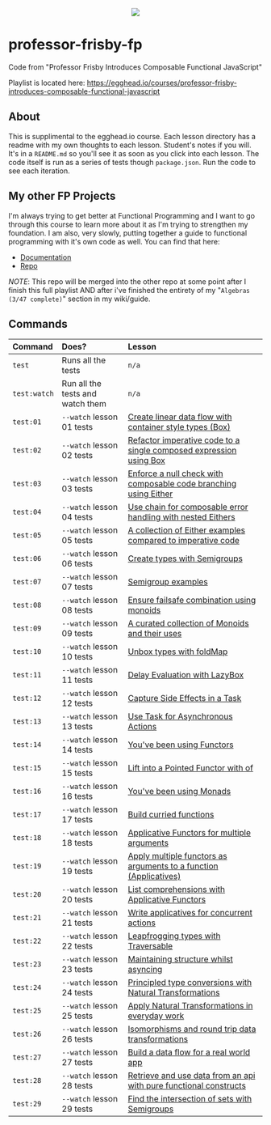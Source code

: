 <p align="center">
  <img src="https://raw.githubusercontent.com/mrpotatoes/professor-frisby-fp/master/assets/fp-professor-frisby.jpg" />
</p>

# professor-frisby-fp
Code from "Professor Frisby Introduces Composable Functional JavaScript"

Playlist is located here: https://egghead.io/courses/professor-frisby-introduces-composable-functional-javascript

## About
This is supplimental to the egghead.io course. Each lesson directory has a readme with my own thoughts to each lesson. Student's notes if you will. It's in a `README.md` so you'll see it as soon as you click into each lesson. The code itself is run as a series of tests though `package.json`. Run the code to see each iteration.

## My other FP Projects
I'm always trying to get better at Functional Programming and I want to go through this course to learn more about it as I'm trying to strengthen my foundation. I am also, very slowly, putting together a guide to functional programming with it's own code as well. You can find that here: 

* [Documentation](https://mrpotatoes.github.io/functional-programming-in-js-reference)
* [Repo](https://github.com/mrpotatoes/functional-programming-in-js-reference)

_*NOTE*_: This repo will be merged into the other repo at some point after I finish this full playlist AND after i've finished the entirety of my "`Algebras (3/47 complete)`" section in my wiki/guide.

## Commands
| Command | Does? | Lesson | 
|:------|:------------|:---|
| `test` | Runs all the tests | `n/a` |
| `test:watch` | Run all the tests and watch them | `n/a` |
| `test:01` | `--watch` lesson 01 tests | [Create linear data flow with container style types (Box)](https://github.com/mrpotatoes/professor-frisby-fp/tree/master/lessons/lesson01) | 
| `test:02` | `--watch` lesson 02 tests | [Refactor imperative code to a single composed expression using Box](https://github.com/mrpotatoes/professor-frisby-fp/tree/master/lessons/lesson02) |
| `test:03` | `--watch` lesson 03 tests | [Enforce a null check with composable code branching using Either](https://github.com/mrpotatoes/professor-frisby-fp/tree/master/lessons/lesson03) |
| `test:04` | `--watch` lesson 04 tests | [Use chain for composable error handling with nested Eithers](https://github.com/mrpotatoes/professor-frisby-fp/tree/master/lessons/lesson04) |
| `test:05` | `--watch` lesson 05 tests | [A collection of Either examples compared to imperative code](https://github.com/mrpotatoes/professor-frisby-fp/tree/master/lessons/lesson05) |
| `test:06` | `--watch` lesson 06 tests | [Create types with Semigroups](https://github.com/mrpotatoes/professor-frisby-fp/tree/master/lessons/lesson60) |
| `test:07` | `--watch` lesson 07 tests | [Semigroup examples](https://github.com/mrpotatoes/professor-frisby-fp/tree/master/lessons/lesson07) |
| `test:08` | `--watch` lesson 08 tests | [Ensure failsafe combination using monoids](https://github.com/mrpotatoes/professor-frisby-fp/tree/master/lessons/lesson08) |
| `test:09` | `--watch` lesson 09 tests | [A curated collection of Monoids and their uses](https://github.com/mrpotatoes/professor-frisby-fp/tree/master/lessons/lesson09) | 
| `test:10` | `--watch` lesson 10 tests | [Unbox types with foldMap](https://github.com/mrpotatoes/professor-frisby-fp/tree/master/lessons/lesson10) | 
| `test:11` | `--watch` lesson 11 tests | [Delay Evaluation with LazyBox](https://github.com/mrpotatoes/professor-frisby-fp/tree/master/lessons/lesson11) | 
| `test:12` | `--watch` lesson 12 tests | [Capture Side Effects in a Task](https://github.com/mrpotatoes/professor-frisby-fp/tree/master/lessons/lesson12) | 
| `test:13` | `--watch` lesson 13 tests | [Use Task for Asynchronous Actions](https://github.com/mrpotatoes/professor-frisby-fp/tree/master/lessons/lesson13) | 
| `test:14` | `--watch` lesson 14 tests | [You've been using Functors](https://github.com/mrpotatoes/professor-frisby-fp/tree/master/lessons/lesson14) | 
| `test:15` | `--watch` lesson 15 tests | [Lift into a Pointed Functor with of](https://github.com/mrpotatoes/professor-frisby-fp/tree/master/lessons/lesson15) | 
| `test:16` | `--watch` lesson 16 tests | [You've been using Monads](https://github.com/mrpotatoes/professor-frisby-fp/tree/master/lessons/lesson16) | 
| `test:17` | `--watch` lesson 17 tests | [Build curried functions](https://github.com/mrpotatoes/professor-frisby-fp/tree/master/lessons/lesson17) | 
| `test:18` | `--watch` lesson 18 tests | [Applicative Functors for multiple arguments](https://github.com/mrpotatoes/professor-frisby-fp/tree/master/lessons/lesson18) | 
| `test:19` | `--watch` lesson 19 tests | [Apply multiple functors as arguments to a function (Applicatives)](https://github.com/mrpotatoes/professor-frisby-fp/tree/master/lessons/lesson19) | 
| `test:20` | `--watch` lesson 20 tests | [List comprehensions with Applicative Functors](https://github.com/mrpotatoes/professor-frisby-fp/tree/master/lessons/lesson20) | 
| `test:21` | `--watch` lesson 21 tests | [Write applicatives for concurrent actions](https://github.com/mrpotatoes/professor-frisby-fp/tree/master/lessons/lesson21) | 
| `test:22` | `--watch` lesson 22 tests | [Leapfrogging types with Traversable](https://github.com/mrpotatoes/professor-frisby-fp/tree/master/lessons/lesson22) | 
| `test:23` | `--watch` lesson 23 tests | [Maintaining structure whilst asyncing](https://github.com/mrpotatoes/professor-frisby-fp/tree/master/lessons/lesson23) | 
| `test:24` | `--watch` lesson 24 tests | [Principled type conversions with Natural Transformations](https://github.com/mrpotatoes/professor-frisby-fp/tree/master/lessons/lesson24) | 
| `test:25` | `--watch` lesson 25 tests | [Apply Natural Transformations in everyday work](https://github.com/mrpotatoes/professor-frisby-fp/tree/master/lessons/lesson25) | 
| `test:26` | `--watch` lesson 26 tests | [Isomorphisms and round trip data transformations](https://github.com/mrpotatoes/professor-frisby-fp/tree/master/lessons/lesson26) | 
| `test:27` | `--watch` lesson 27 tests | [Build a data flow for a real world app](https://github.com/mrpotatoes/professor-frisby-fp/tree/master/lessons/lesson27) | 
| `test:28` | `--watch` lesson 28 tests | [Retrieve and use data from an api with pure functional constructs](https://github.com/mrpotatoes/professor-frisby-fp/tree/master/lessons/lesson28) | 
| `test:29` | `--watch` lesson 29 tests | [Find the intersection of sets with Semigroups](https://github.com/mrpotatoes/professor-frisby-fp/tree/master/lessons/lesson29) | 

